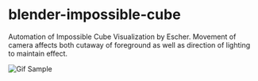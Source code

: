 blender-impossible-cube
=======================

Automation of Impossible Cube Visualization by Escher. Movement of camera affects both cutaway of foreground as well as direction of lighting to maintain effect.


![Gif Sample](https://raw.github.com/j6k4m8/blender-impossible-cube/master/Cube.gif)
